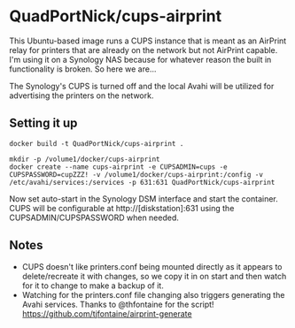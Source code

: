 # QuadPortNick/cups-airprint
This Ubuntu-based image runs a CUPS instance that is meant as an AirPrint relay for printers that are already on the network but not AirPrint capable. I'm using it on a Synology NAS because for whatever reason the built in functionality is broken. So here we are...

The Synology's CUPS is turned off and the local Avahi will be utilized for advertising the printers on the network.

## Setting it up
~~~
docker build -t QuadPortNick/cups-airprint .

mkdir -p /volume1/docker/cups-airprint
docker create --name cups-airprint -e CUPSADMIN=cups -e CUPSPASSWORD=cupZZZ! -v /volume1/docker/cups-airprint:/config -v /etc/avahi/services:/services -p 631:631 QuadPortNick/cups-airprint
~~~

Now set auto-start in the Synology DSM interface and start the container. CUPS will be configurable at http://[diskstation]:631 using the CUPSADMIN/CUPSPASSWORD when needed.

## Notes
* CUPS doesn't like printers.conf being mounted directly as it appears to delete/recreate it with changes, so we copy it in on start and then watch for it to change to make a backup of it.
* Watching for the printers.conf file changing also triggers generating the Avahi services. Thanks to @thfontaine for the script! <https://github.com/tjfontaine/airprint-generate>

 